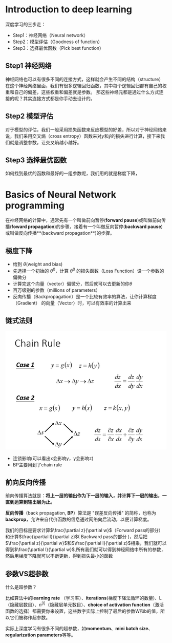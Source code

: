 # Introduction to deep learning 

深度学习的三步走：

- Step1：神经网络（Neural network）
- Step2：模型评估（Goodness of function）
- Step3：选择最优函数（Pick best function）

## Step1 神经网络

神经网络也可以有很多不同的连接方式，这样就会产生不同的结构（structure）在这个神经网络里面，我们有很多逻辑回归函数，其中每个逻辑回归都有自己的权重和自己的偏差，这些权重和偏差就是参数。 那这些神经元都是通过什么方式连接的呢？其实连接方式都是你手动去设计的。



## Step2 模型评估

对于模型的评估，我们一般采用损失函数来反应模型的好差，所以对于神经网络来说，我们采用交叉熵（cross entropy）函数来对$y$和$\hat{y}$的损失进行计算，接下来我们就是调整参数，让交叉熵越小越好。

## Step3 选择最优函数

如何找到最优的函数和最好的一组参数呢，我们用的就是梯度下降，

# Basics of Neural Network programming

在神经网络的计算中，通常先有一个叫做前向暂停(**forward pause**)或叫做前向传播(**foward propagation**)的步骤，接着有一个叫做反向暂停(**backward pause**) 或叫做反向传播**(backward propagation**)的步骤。

## 梯度下降

- 给到 $\theta$(weight and bias)
- 先选择一个初始的 $\theta^0$，计算 $\theta^0$ 的损失函数（Loss Function）设一个参数的偏微分
- 计算完这个向量（vector）偏微分，然后就可以去更新的你$\theta$
- 百万级别的参数（millions of parameters）
- 反向传播（Backpropagation）是一个比较有效率的算法，让你计算梯度（Gradient） 的向量（Vector）时，可以有效率的计算出来

## 链式法则

<img src="../img/DL/ChainRule.png" alt="Chain Rule" style="zoom:80%;" />

- 连锁影响(可以看出x会影响y，y会影响z)
- BP主要用到了chain rule

## 前向反向传播

前向传播算法就是：**将上一层的输出作为下一层的输入，并计算下一层的输出，一直到运算到输出层为止。**

**反向传播**（back propagation, **BP**）算法是 "误差反向传播" 的简称，也称为**backprop**，允许来自代价函数的信息通过网络向后流动，以便计算梯度。



我们的目标是要求计算$\frac{\partial z}{\partial w}$（Forward pass的部分）和计算$\frac{\partial l}{\partial z}$( Backward pass的部分 )，然后把$\frac{\partial z}{\partial w}$和$\frac{\partial l}{\partial z}$相乘，我们就可以得到$\frac{\partial l}{\partial w}$,所有我们就可以得到神经网络中所有的参数，然后用梯度下降就可以不断更新，得到损失最小的函数

## 参数VS超参数

什么是超参数？

比如算法中的**learning rate** （学习率）、**iterations**(梯度下降法循环的数量)、L（隐藏层数目）、$n^{[l]}$（隐藏层单元数目）、**choice of activation function**（激活函数的选择）都需要你来设置，这些数字实际上控制了最后的参数W和b的值，所以它们被称作超参数。

实际上深度学习有很多不同的超参数，如**momentum**、**mini batch size**、**regularization parameters**等等。

























































